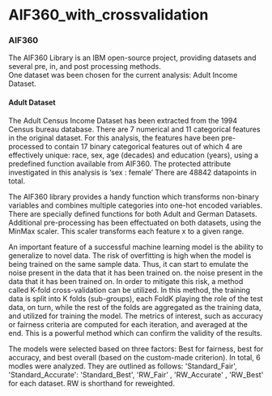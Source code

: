 # AIF360_with_crossvalidation

### AIF360

The AIF360 Library is an IBM open-source project, providing datasets and several pre, in, and post processing methods.  
One dataset was been chosen for the current analysis: Adult Income Dataset.
  
#### Adult Dataset 

   The Adult Census Income Dataset has been extracted from the 1994 Census bureau database. There are 7 numerical and 11 categorical features in the original dataset. 
  For this analysis, the features have been pre-processed to contain 17 binary categorical features out of which 4 are effectively unique: race, sex, age (decades) and education (years), using a predefined function available from AIF360. 
  The protected attribute investigated in this analysis is ‘sex : female’ There are 48842 datapoints in total.  
  
  The AIF360 library provides a handy function which transforms non-binary variables and combines multiple categories into one-hot encoded variables. There are specially defined functions for both Adult and German Datasets. 
  Additional pre-processing has been effectuated on both datasets, using the MinMax scaler. This scaler transforms each feature x to a given range. 
  
  
  An important feature of a successful machine learning model is the ability to generalize to novel data. The risk of overfitting is high when the model is being trained on the same sample data. 
  Thus, it can start to emulate the noise present in the data that it has been trained on.	the noise present in the data that it has been trained on. In order to mitigate this risk, a method called K-fold cross-validation can be utilized. 
  In this method, the training data is split into K folds (sub-groups), each FoldK playing the role of the test data, on turn, while the rest of the folds are aggregated as the training data, and utilized for training the model. 
  The metrics of interest, such as accuracy or fairness criteria are computed for each iteration, and averaged at the end. This is a powerful method which can confirm the validity of the results. 
  
  The models were selected based on three factors: Best for fairness, best for accuracy, and best overall (based on the custom-made criterion). In total, 6 modles were analyzed. They are outlined as follows: 'Standard_Fair', 'Standard_Accurate': 'Standard_Best', 'RW_Fair’ , 'RW_Accurate' , 'RW_Best' for each dataset. RW is shorthand for reweighted.
  

